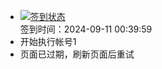 - [![签到状态](https://github.com/womade/Cloud189-Actions/actions/workflows/main.yml/badge.svg?branch=main)](https://github.com/womade/Cloud189-Actions/actions/workflows/main.yml) <br> 签到时间：2024-09-11 00:39:59
- 开始执行帐号1
- 页面已过期，刷新页面后重试
